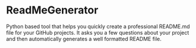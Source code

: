 # ReadMeGenerator

Python based tool that helps you quickly create a professional README.md file for your GitHub projects. It asks you a few questions about your project and then automatically generates a well formatted README file.
